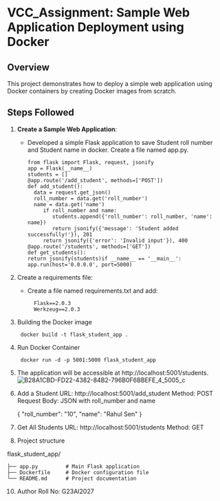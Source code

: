# VCC_Assignment: Sample Web Application Deployment using Docker

## Overview

This project demonstrates how to deploy a simple web application using Docker containers by creating Docker images from scratch.

## Steps Followed

1. **Create a Sample Web Application**:
   - Developed a simple Flask application to save Student roll number and Student name in docker. Create a file named app.py.

         from flask import Flask, request, jsonify
         app = Flask(__name__)
         students = []
         @app.route('/add_student', methods=['POST'])
         def add_student():
           data = request.get_json()
           roll_number = data.get('roll_number')
           name = data.get('name')
              if roll_number and name:
                 students.append({'roll_number': roll_number, 'name': name})
                 return jsonify({'message': 'Student added successfully!'}), 201
              return jsonify({'error': 'Invalid input'}), 400
         @app.route('/students', methods=['GET'])
         def get_students():
         return jsonify(students)if __name__ == '__main__':
         app.run(host='0.0.0.0', port=5000)


2. Create a requirements file:

   - Create a file named requirements.txt and add:

           Flask==2.0.3
           Werkzeug==2.0.3

4. Building the Docker image

        docker build -t flask_student_app .

5. Run Docker Container

        docker run -d -p 5001:5000 flask_student_app

6. The application will be accessible at http://localhost:5001/students.
   ![B28A1CBD-FD22-4382-84B2-796B0F6BBEFE_4_5005_c](https://github.com/user-attachments/assets/e2a6b4c7-932c-4eb6-b1ad-1462bc59e8e3)

7. Add a Student
URL: http://localhost:5001/add_student
Method: POST
Request Body: JSON with roll_number and name

    {
    "roll_number": "10",
    "name": "Rahul Sen"
    }
   
8. Get All Students
URL: http://localhost:5001/students
Method: GET

9. Project structure


flask_student_app/

    ├── app.py         # Main Flask application
    ├── Dockerfile     # Docker configuration file
    └── README.md      # Project documentation

10. Author
    Roll No: G23AI2027
    





